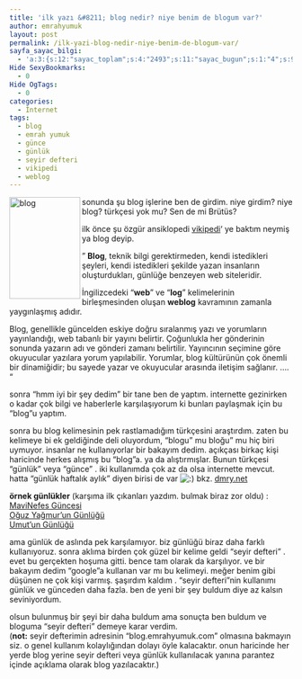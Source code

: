 ```yaml
---
title: 'ilk yazı &#8211; blog nedir? niye benim de blogum var?'
author: emrahyumuk
layout: post
permalink: /ilk-yazi-blog-nedir-niye-benim-de-blogum-var/
sayfa_sayac_bilgi:
  - 'a:3:{s:12:"sayac_toplam";s:4:"2493";s:11:"sayac_bugun";s:1:"4";s:9:"son_okuma";s:10:"1364856743";}'
Hide SexyBookmarks:
  - 0
Hide OgTags:
  - 0
categories:
  - İnternet
tags:
  - blog
  - emrah yumuk
  - günce
  - günlük
  - seyir defteri
  - vikipedi
  - weblog
---
```

<img src="http://img164.imageshack.us/img164/3545/blogns8.jpg" alt="blog" width="126" height="181" align="left" />sonunda şu blog işlerine ben de girdim. niye girdim? niye blog? türkçesi yok mu? Sen de mi Brütüs?

ilk önce şu özgür ansiklopedi <a href="http://tr.wikipedia.org" target="_blank">vikipedi</a>&#8216; ye baktım neymiş ya blog deyip.

&#8221; **Blog**, teknik bilgi gerektirmeden, kendi istedikleri şeyleri, kendi istedikleri şekilde yazan insanların oluşturdukları, günlüğe benzeyen web siteleridir.

İngilizcedeki &#8220;**web**&#8221; ve &#8220;**log**&#8221; kelimelerinin birleşmesinden oluşan **weblog** kavramının zamanla yaygınlaşmış adıdır.

Blog, genellikle güncelden eskiye doğru sıralanmış yazı ve yorumların yayınlandığı, web tabanlı bir yayını belirtir. Çoğunlukla her gönderinin sonunda yazarın adı ve gönderi zamanı belirtilir. Yayıncının seçimine göre okuyucular yazılara yorum yapılabilir. Yorumlar, blog kültürünün çok önemli bir dinamiğidir; bu sayede yazar ve okuyucular arasında iletişim sağlanır. &#8230;. &#8220;

<!--more--> sonra &#8220;hmm iyi bir şey dedim&#8221; bir tane ben de yaptım. internette gezinirken o kadar çok bilgi ve haberlerle karşılaşıyorum ki bunları paylaşmak için bu &#8220;blog&#8221;u yaptım.

sonra bu blog kelimesinin pek rastlamadığım türkçesini araştırdım. zaten bu kelimeye bi ek geldiğinde deli oluyordum, &#8220;blogu&#8221; mu bloğu&#8221; mu hiç biri uymuyor. insanlar ne kullanıyorlar bir bakayım dedim. açıkçası birkaç kişi haricinde herkes alışmış bu &#8220;blog&#8221;a. ya da alıştırmışlar. Bunun türkçesi &#8220;günlük&#8221; veya &#8220;günce&#8221; . iki kullanımda çok az da olsa internette mevcut. hatta &#8220;günlük haftalık aylık&#8221; diyen birisi de var <img src='http://www.emrahyumuk.com/wp-includes/images/smilies/icon_smile.gif' alt=':)' class='wp-smiley' /> bkz. <a href="http://www.dmry.net/" target="_blank">dmry.net</a>

**örnek günlükler** (karşıma ilk çıkanları yazdım. bulmak biraz zor oldu) :  
<a href="http://mavinefes.net/" target="_blank">MaviNefes Güncesi</a><a href="http://mavinefes.com/blog/" target="_blank"><br /> </a><a href="http://www.oguzyagmur.com/" target="_blank">Oğuz Yağmur&#8217;un Günlüğü<br /> </a><a href="http://umutungunlugu.blogspot.com/" target="_blank">Umut&#8217;un Günlüğü</a><a href="http://mavinefes.com/blog/" target="_blank"><br /> </a>

ama günlük de aslında pek karşılamıyor. biz günlüğü biraz daha farklı kullanıyoruz. sonra aklıma birden çok güzel bir kelime geldi &#8220;seyir defteri&#8221; . evet bu gerçekten hoşuma gitti. bence tam olarak da karşılıyor. ve bir bakayım dedim &#8220;google&#8221;a kullanan var mı bu kelimeyi. meğer benim gibi düşünen ne çok kişi varmış. şaşırdım kaldım . &#8220;seyir defteri&#8221;nin kullanımı günlük ve günceden daha fazla. ben de yeni bir şey buldum diye az kalsın seviniyordum.

olsun bulunmuş bir şeyi bir daha buldum ama sonuçta ben buldum ve bloguma &#8220;seyir defteri&#8221; demeye karar verdim.  
(**not:** seyir defterimin adresinin &#8220;blog.emrahyumuk.com&#8221; olmasına bakmayın siz. o genel kullanım kolaylığından dolayı öyle kalacaktır. onun haricinde her yerde blog yerine seyir defteri veya günlük kullanılacak yanına parantez içinde açıklama olarak blog yazılacaktır.)